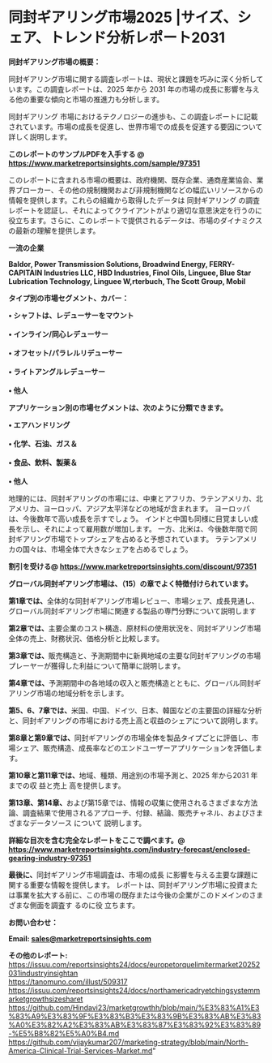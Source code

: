 # 同封ギアリング市場2025 |サイズ、シェア、トレンド分析レポート2031

<strong><b>同封ギアリング市場の概要：</b></strong>

同封ギアリング市場に関する調査レポートは、現状と課題を巧みに深く分析しています。この調査レポートは、2025 年から 2031 年の市場の成長に影響を与える他の重要な傾向と市場の推進力も分析します。

同封ギアリング 市場におけるテクノロジーの進歩も、この調査レポートに記載されています。市場の成長を促進し、世界市場での成長を促進する要因について詳しく説明します。

<strong>このレポートのサンプルPDFを入手する @ <a href=https://www.marketreportsinsights.com/sample/97351>https://www.marketreportsinsights.com/sample/97351</a></strong>

このレポートに含まれる市場の概要は、政府機関、既存企業、通商産業協会、業界ブローカー、その他の規制機関および非規制機関などの幅広いリソースからの情報を提供します。これらの組織から取得したデータは 同封ギアリング の調査レポートを認証し、それによってクライアントがより適切な意思決定を行うのに役立ちます。さらに、このレポートで提供されるデータは、市場のダイナミクスの最新の理解を提供します。

<strong>一流の企業</strong>

<strong><b>Baldor, Power Transmission Solutions, Broadwind Energy, FERRY-CAPITAIN Industries LLC, HBD Industries, Finol Oils, Linguee, Blue Star Lubrication Technology, Linguee W,rterbuch, The Scott Group, Mobil</b></strong>

<strong><b>タイプ別の市場セグメント、カバー：</b></strong>

<strong>• シャフトは、レデューサーをマウント<br><br>• インライン/同心レデューサー<br><br>• オフセット/パラレルリデューサー<br><br>• ライトアングルレデューサー<br><br>• 他人</strong>

<strong><b>アプリケーション別の市場セグメントは、次のように分類できます。</b></strong>

<strong>• エアハンドリング<br><br>• 化学、石油、ガス＆<br><br>• 食品、飲料、製薬＆<br><br>• 他人</strong>

 地理的には、同封ギアリングの市場には、中東とアフリカ、ラテンアメリカ、北アメリカ、ヨーロッパ、アジア太平洋などの地域が含まれます。 ヨーロッパは、今後数年で高い成長を示すでしょう。 インドと中国も同様に目覚ましい成長を示し、それによって雇用数が増加します。 一方、北米は、今後数年間で同封ギアリング市場でトップシェアを占めると予想されています。 ラテンアメリカの国々は、市場全体で大きなシェアを占めるでしょう。

<strong>割引を受ける@ <a href=https://www.marketreportsinsights.com/discount/97351>https://www.marketreportsinsights.com/discount/97351</a></strong>

<strong><b>グローバル同封ギアリング市場は、（15）の章でよく特徴付けられています。</b></strong>

<strong><b>第</b></strong><strong><b>1章では、</b></strong>全体的な同封ギアリング市場レビュー、市場シェア、成長見通し、グローバル同封ギアリング市場に関連する製品の専門分野について説明します

<strong><b>第2章では、</b></strong>主要企業のコスト構造、原材料の使用状況を、同封ギアリング市場全体の売上、財務状況、価格分析と比較します。

<strong><b>第3章では、</b></strong>販売構造と、予測期間中に新興地域の主要な同封ギアリングの市場プレーヤーが獲得した利益について簡単に説明します。

<strong><b>第4章では、</b></strong>予測期間中の各地域の収入と販売構造とともに、グローバル同封ギアリング市場の地域分析を示します。

<strong><b>第5、6、7章では、</b></strong>米国、中国、ドイツ、日本、韓国などの主要国の詳細な分析と、同封ギアリングの市場における売上高と収益のシェアについて説明します。

<strong><b>第8章と第9章では、</b></strong>同封ギアリングの市場全体を製品タイプごとに評価し、市場シェア、販売構造、成長率などのエンドユーザーアプリケーションを評価します。

<strong><b>第10章と第11章では、</b></strong>地域、種類、用途別の市場予測と、2025 年から2031 年までの収 益と売上 高を提供します。

<strong><b>第13章、第14章、</b></strong>および第15章では、情報の収集に使用されるさまざまな方法論、調査結果で使用されるアプローチ、付録、結論、販売チャネル、およびさまざまなデータソース について 説明します。

<strong>詳細な目次を含む完全なレポートをここで調べます。@ <a href=https://www.marketreportsinsights.com/industry-forecast/enclosed-gearing-industry-97351>https://www.marketreportsinsights.com/industry-forecast/enclosed-gearing-industry-97351</a></strong>

<strong><b>最後に、</b></strong>同封ギアリング市場調査は、市場の成長 に影響を</a>与える主要な課題に関する重要な情報を提供します。 レポートは、同封ギアリング市場に投資または事業を拡大する前に、この市場の既存または今後の企業がこのドメインのさまざまな側面を調査す るのに役 立ちます。

<strong><b>お問い合わせ：</b></strong>

<strong>Email: </strong><a href=mailto:sales@marketreportsinsights.com><strong>sales@marketreportsinsights.com</strong></a>

<strong>その他のレポート:</strong>
<br>
<a href=https://issuu.com/reportsinsights24/docs/europetorquelimitermarket20252031industryinsightan>https://issuu.com/reportsinsights24/docs/europetorquelimitermarket20252031industryinsightan</a>
<br>
<a href=https://tanomuno.com/illust/509317>https://tanomuno.com/illust/509317</a>
<br>
<a href=https://issuu.com/reportsinsights24/docs/northamericadryetchingsystemmarketgrowthsizesharet>https://issuu.com/reportsinsights24/docs/northamericadryetchingsystemmarketgrowthsizesharet</a>
<br>
<a href=https://github.com/Hindavi23/marketgrowthh/blob/main/%E3%83%A1%E3%83%A9%E3%83%9F%E3%83%B3%E3%83%9B%E3%83%AB%E3%83%A0%E3%82%A2%E3%83%AB%E3%83%87%E3%83%92%E3%83%89-%E5%B8%82%E5%A0%B4.md>https://github.com/Hindavi23/marketgrowthh/blob/main/%E3%83%A1%E3%83%A9%E3%83%9F%E3%83%B3%E3%83%9B%E3%83%AB%E3%83%A0%E3%82%A2%E3%83%AB%E3%83%87%E3%83%92%E3%83%89-%E5%B8%82%E5%A0%B4.md</a>
<br>
<a href=https://github.com/vijaykumar207/marketing-strategy/blob/main/North-America-Clinical-Trial-Services-Market.md>https://github.com/vijaykumar207/marketing-strategy/blob/main/North-America-Clinical-Trial-Services-Market.md</a>"

